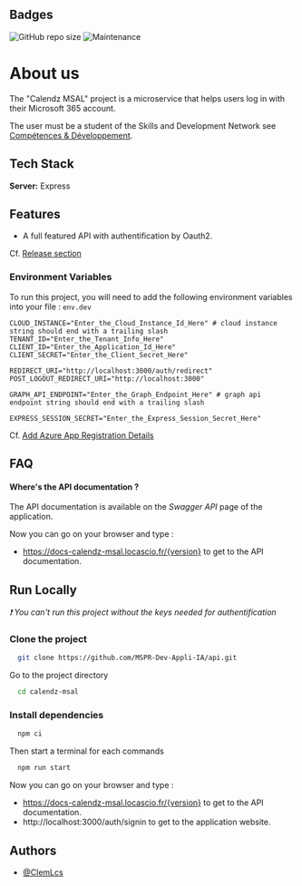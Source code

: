 
## Badges

[//]: # ([![MIT License]&#40;https://img.shields.io/apm/l/atomic-design-ui.svg?&#41;]&#40;https://github.com/tterb/atomic-design-ui/blob/master/LICENSEs&#41;)

[//]: # ([![CodeFactor]&#40;https://www.codefactor.io/repository/github/l-clem/bidgames/badge&#41;]&#40;https://www.codefactor.io/repository/github/l-clem/bidgames&#41;)
![GitHub repo size](https://img.shields.io/github/repo-size/OIBCalendz/calendz-msal)
![Maintenance](https://img.shields.io/maintenance/yes/2023)
# About us

The "Calendz MSAL" project is a microservice that helps users log in with their Microsoft 365 account.

The user must be a student of the Skills and Development Network see [Compétences & Développement](https://www.competences-developpement.com).

## Tech Stack

**Server:** Express


## Features

- A full featured API with authentification by Oauth2.

Cf. [Release section](https://github.com/OIBCalendz/calendz-msal/releases)

### Environment Variables

To run this project, you will need to add the following environment variables into your file : `env.dev`
```dotenv
CLOUD_INSTANCE="Enter_the_Cloud_Instance_Id_Here" # cloud instance string should end with a trailing slash
TENANT_ID="Enter_the_Tenant_Info_Here"
CLIENT_ID="Enter_the_Application_Id_Here"
CLIENT_SECRET="Enter_the_Client_Secret_Here"

REDIRECT_URI="http://localhost:3000/auth/redirect"
POST_LOGOUT_REDIRECT_URI="http://localhost:3000"

GRAPH_API_ENDPOINT="Enter_the_Graph_Endpoint_Here" # graph api endpoint string should end with a trailing slash

EXPRESS_SESSION_SECRET="Enter_the_Express_Session_Secret_Here"
```
Cf. [Add Azure App Registration Details](https://learn.microsoft.com/en-us/entra/identity-platform/tutorial-v2-nodejs-webapp-msal#add-app-registration-details)
## FAQ

#### Where's the API documentation ?

The API documentation is available on the *Swagger API* page of the application.

Now you can go on your browser and type :
- https://docs-calendz-msal.locascio.fr/{version} to get to the API documentation.


## Run Locally
*❗ You can't run this project without the keys needed for authentification*

### Clone the project

```bash
  git clone https://github.com/MSPR-Dev-Appli-IA/api.git
```

Go to the project directory

```bash
  cd calendz-msal
```

### Install dependencies

```bash
  npm ci
```

Then start a terminal for each commands

```bash
  npm run start
```

Now you can go on your browser and type :
- https://docs-calendz-msal.locascio.fr/{version} to get to the API documentation.
- http://localhost:3000/auth/signin to get to the application website.

## Authors
- [@ClemLcs](https://github.com/ClemLcs)

